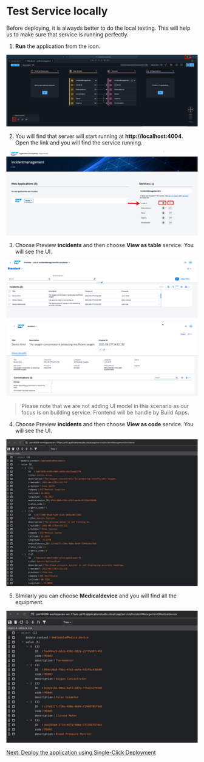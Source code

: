 # Test Service locally

Before deploying, it is alwayds better to do the local testing. This will help us to make sure that service is running perfectly.

1. **Run** the application from the icon.

![](./images/run.png)

2. You will find that server will start running at **http://localhost:4004**. Open the link and you will find the service running.

![](./images/server.png)

3. Choose Preview **incidents**  and then choose **View as table** service. You will see the UI.

![](./images/incident.png)

![](./images/incidentdata.png)

> Please note that we are not adding UI model in this scenario as our focus is on building service. Frontend will be handle by Build Apps.
4. Choose Preview **incidents**  and then choose **View as code** service. You will see the UI.

![](./images/incidentmeta.png)

5. SImilarly you can choose **Medicaldevice** and you will find all the equipment.

![](./images/medical.png)

[Next: Deploy the application using Single-Click Deployment](../deploy/README.md)